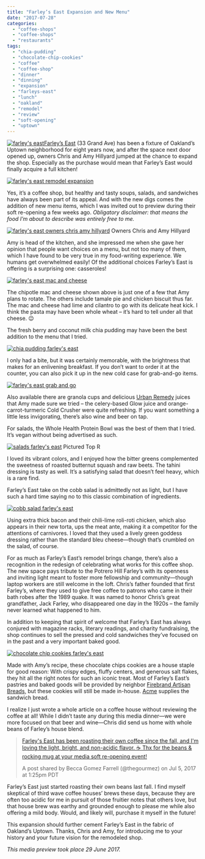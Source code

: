 ```yaml
---
title: "Farley’s East Expansion and New Menu"
date: "2017-07-28"
categories:
  - "coffee-shops"
  - "coffee-shops"
  - "restaurants"
tags:
  - "chia-pudding"
  - "chocolate-chip-cookies"
  - "coffee"
  - "coffee-shop"
  - "dinner"
  - "dinning"
  - "expansion"
  - "farleys-east"
  - "lunch"
  - "oakland"
  - "remodel"
  - "review"
  - "soft-opening"
  - "uptown"
---
```


[![farley's east](http://s3.amazonaws.com/thegourmez-wpmedia/2017/07/Farleys-East-001-500x325.jpg)](http://s3.amazonaws.com/thegourmez-wpmedia/2017/07/Farleys-East-001.jpg)[Farley’s East](http://www.farleyscoffee.com/farleys-east/) (33 Grand Ave) has been a fixture of Oakland’s Uptown neighborhood for eight years now, and after the space next door opened up, owners Chris and Amy Hillyard jumped at the chance to expand the shop. Especially as the purchase would mean that Farley’s East would finally acquire a full kitchen!

[![farley's east remodel expansion](http://s3.amazonaws.com/thegourmez-wpmedia/2017/07/Farleys_East_Pano.jpg)](http://s3.amazonaws.com/thegourmez-wpmedia/2017/07/Farleys_East_Pano.jpg)

Yes, it’s a coffee shop, but healthy and tasty soups, salads, and sandwiches have always been part of its appeal. And with the new digs comes the addition of new menu items, which I was invited out to preview during their soft re-opening a few weeks ago. _Obligatory disclaimer: that means the food I’m about to describe was entirely free to me._




<div class="caption">

[![farley's east owners chris amy hillyard](http://s3.amazonaws.com/thegourmez-wpmedia/2017/07/Farleys-East-012-500x399.jpg)](http://s3.amazonaws.com/thegourmez-wpmedia/2017/07/Farleys-East-012.jpg) Owners Chris and Amy Hillyard</div>


Amy is head of the kitchen, and she impressed me when she gave her opinion that people want choices on a menu, but not too many of them, which I have found to be very true in my food-writing experience. We humans get overwhelmed easily! Of the additional choices Farley’s East is offering is a surprising one: casseroles!

[![farley's east mac and cheese](http://s3.amazonaws.com/thegourmez-wpmedia/2017/07/Farleys-East-019-368x500.jpg)](http://s3.amazonaws.com/thegourmez-wpmedia/2017/07/Farleys-East-019.jpg)

The chipotle mac and cheese shown above is just one of a few that Amy plans to rotate. The others include tamale pie and chicken biscuit thus far. The mac and cheese had lime and cilantro to go with its delicate heat kick. I think the pasta may have been whole wheat – it’s hard to tell under all that cheese. 😉

The fresh berry and coconut milk chia pudding may have been the best addition to the menu that I tried.

[![chia pudding farley's east](http://s3.amazonaws.com/thegourmez-wpmedia/2017/07/Farleys-East-020-500x490.jpg)](http://s3.amazonaws.com/thegourmez-wpmedia/2017/07/Farleys-East-020.jpg)

I only had a bite, but it was certainly memorable, with the brightness that makes for an enlivening breakfast. If you don’t want to order it at the counter, you can also pick it up in the new cold case for grab-and-go items.

[![farley's east grab and go](http://s3.amazonaws.com/thegourmez-wpmedia/2017/07/Farleys-East-009-500x356.jpg)](http://s3.amazonaws.com/thegourmez-wpmedia/2017/07/Farleys-East-009.jpg)

Also available there are granola cups and delicious [Urban Remedy](https://urbanremedy.com/) juices that Amy made sure we tried – the celery-based Glow juice and orange-carrot-turmeric Cold Crusher were quite refreshing. If you want something a little less invigorating, there’s also wine and beer on tap.

For salads, the Whole Health Protein Bowl was the best of them that I tried. It’s vegan without being advertised as such.




<div class="caption">

[![salads farley's east](http://s3.amazonaws.com/thegourmez-wpmedia/2017/07/Farleys-East-016-500x332.jpg)](http://s3.amazonaws.com/thegourmez-wpmedia/2017/07/Farleys-East-016.jpg) Pictured Top R</div>


I loved its vibrant colors, and I enjoyed how the bitter greens complemented the sweetness of roasted butternut squash and raw beets. The tahini dressing is tasty as well. It’s a satisfying salad that doesn’t feel heavy, which is a rare find.

Farley’s East take on the cobb salad is admittedly not as light, but I have such a hard time saying no to this classic combination of ingredients.

[![cobb salad farley's east](http://s3.amazonaws.com/thegourmez-wpmedia/2017/07/Farleys-East-017-399x500.jpg)](http://s3.amazonaws.com/thegourmez-wpmedia/2017/07/Farleys-East-017.jpg)

Using extra thick bacon and their chili-lime roli-roti chicken, which also appears in their new torta, ups the meat ante, making it a competitor for the attentions of carnivores. I loved that they used a lively green goddess dressing rather than the standard bleu cheese—though that’s crumbled on the salad, of course.

For as much as Farley’s East’s remodel brings change, there’s also a recognition in the redesign of celebrating what works for this coffee shop. The new space pays tribute to the Potrero Hill Farley’s with its openness and inviting light meant to foster more fellowship and community—though laptop workers are still welcome in the loft. Chris’s father founded that first Farley’s, where they used to give free coffee to patrons who came in their bath robes after the 1989 quake. It was named to honor Chris’s great grandfather, Jack Farley, who disappeared one day in the 1920s – the family never learned what happened to him.

In addition to keeping that spirit of welcome that Farley’s East has always conjured with magazine racks, literary readings, and charity fundraising, the shop continues to sell the pressed and cold sandwiches they’ve focused on in the past and a very important baked good.

[![chocolate chip cookies farley's east](http://s3.amazonaws.com/thegourmez-wpmedia/2017/07/Farleys-East-003-500x334.jpg)](http://s3.amazonaws.com/thegourmez-wpmedia/2017/07/Farleys-East-003.jpg)

Made with Amy’s recipe, these chocolate chips cookies are a house staple for good reason: With crispy edges, fluffy centers, and generous salt flakes, they hit all the right notes for such an iconic treat. Most of Farley’s East’s pastries and baked goods will be provided by neighbor [Firebrand Artisan Breads,](http://firebrandartisanbreads.com/) but these cookies will still be made in-house. [Acme](http://www.acmebread.com/) supplies the sandwich bread.

I realize I just wrote a whole article on a coffee house without reviewing the coffee at all! While I didn’t taste any during this media dinner—we were more focused on that beer and wine—Chris did send us home with whole beans of Farley’s house blend.

> [Farley's East has been roasting their own coffee since the fall, and I'm loving the light, bright, and non-acidic flavor. ☕ Thx for the beans & rocking mug at your media soft re-opening event!](https://www.instagram.com/p/BWLaAY4Bqoe/)
>
> A post shared by Becca Gomez Farrell (@thegourmez) on Jul 5, 2017 at 1:25pm PDT

Farley’s East just started roasting their own beans last fall. I find myself skeptical of third wave coffee houses’ brews these days, because they are often too acidic for me in pursuit of those fruitier notes that others love, but that house brew was earthy and grounded enough to please me while also offering a mild body. Would, and likely will, purchase it myself in the future!

This expansion should further cement Farley’s East in the fabric of Oakland’s Uptown. Thanks, Chris and Amy, for introducing me to your history and your future vision for the remodeled shop.

_This media preview took place 29 June 2017._
